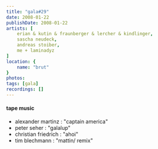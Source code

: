 ```yaml
---
title: "gala#29"
date: 2008-01-22
publishDate: 2008-01-22
artists: [
    erian & kutin & fraunberger & lercher & kindlinger,
    sascha neudeck,
    andreas stoiber,
    me + laminadyz
]
location: {
    name: "brut"
}
photos:
tags: [gala]
recordings: []
---
```

#### tape music
- alexander martinz : "captain america"
- peter seher : "galalup"
- christian friedrich : "ahoi"
- tim blechmann : "mattin/ remix"
